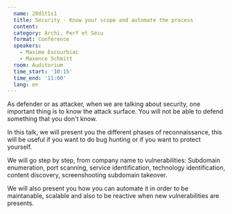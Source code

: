 ```yaml
---
  name: 20d1t1s1
  title: Security - Know your scope and automate the process
  content: 
  category: Archi, Perf et Sécu
  format: Conférence
  speakers: 
    - Maxime Escourbiac
    - Maxence Schmitt
  room: Auditorium
  time_start: '10:15'
  time_end: '11:00'
  lang: en
---
```

As defender or as attacker, when we are talking about security, one important thing is to know the attack surface. You will not be able to defend something that you don't know.

In this talk, we will present you the different phases of reconnaissance, this will be useful if you want to do bug hunting or if you want to protect yourself.

We will go step by step, from company name to vulnerabilities: Subdomain enumeration, port scanning, service identification, technology identification, content discovery, screenshooting subdomain takeover.

We will also present you how you can automate it in order to be maintanable, scalable and also to be reactive when new vulnerabilities are presents.